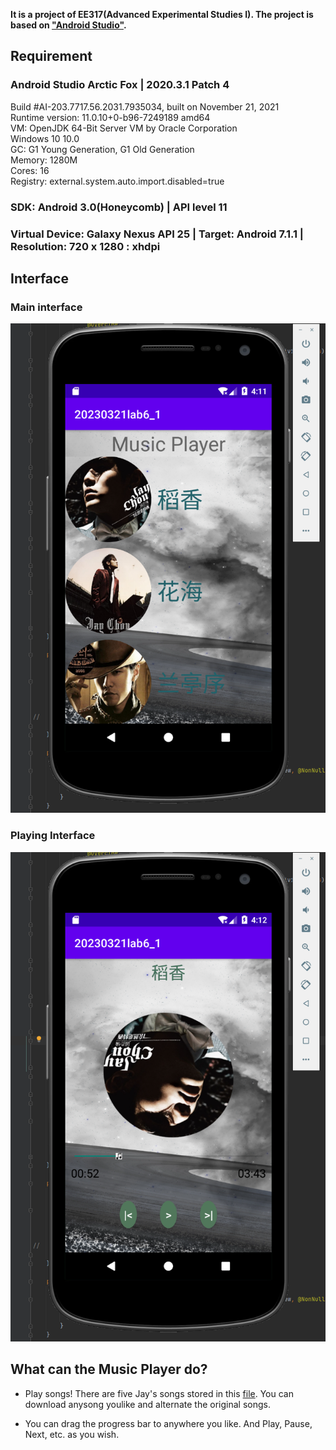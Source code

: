 **It is a project of EE317(Advanced Experimental Studies I). The project is based on ["Android Studio"](https://developer.android.google.cn/studio/install).**  

## Requirement

### Android Studio Arctic Fox | 2020.3.1 Patch 4
Build #AI-203.7717.56.2031.7935034, built on November 21, 2021  
Runtime version: 11.0.10+0-b96-7249189 amd64  
VM: OpenJDK 64-Bit Server VM by Oracle Corporation  
Windows 10 10.0  
GC: G1 Young Generation, G1 Old Generation  
Memory: 1280M  
Cores: 16  
Registry: external.system.auto.import.disabled=true  

### SDK: Android 3.0(Honeycomb) | API level 11

### Virtual Device: Galaxy Nexus API 25 | Target: Android 7.1.1 | Resolution: 720 x 1280 : xhdpi  

## Interface  

### Main interface  

![maininterface](./interface1.png)  

### Playing Interface

![playinginterface](./interface2.png)

## What can the Music Player do?  

- Play songs! There are five Jay's songs stored in this [file](./app/src/main/res/raw/). You can download anysong youlike and alternate the original songs.  

- You can drag the progress bar to anywhere you like. And Play, Pause, Next, etc. as you wish.

